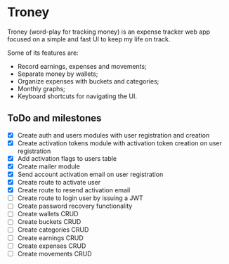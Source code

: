# Troney

Troney (word-play for tracking money) is an expense tracker web app focused on a
simple and fast UI to keep my life on track.

Some of its features are:

- Record earnings, expenses and movements;
- Separate money by wallets;
- Organize expenses with buckets and categories;
- Monthly graphs;
- Keyboard shortcuts for navigating the UI.

## ToDo and milestones

- [x] Create auth and users modules with user registration and creation
- [x] Create activation tokens module with activation token creation on user
registration
- [x] Add activation flags to users table
- [x] Create mailer module
- [x] Send account activation email on user registration
- [x] Create route to activate user
- [x] Create route to resend activation email
- [ ] Create route to login user by issuing a JWT
- [ ] Create password recovery functionality
- [ ] Create wallets CRUD
- [ ] Create buckets CRUD
- [ ] Create categories CRUD
- [ ] Create earnings CRUD
- [ ] Create expenses CRUD
- [ ] Create movements CRUD
